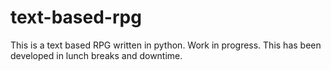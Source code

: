 # text-based-rpg
This is a text based RPG written in python. Work in progress. This has been developed in lunch breaks and downtime.
